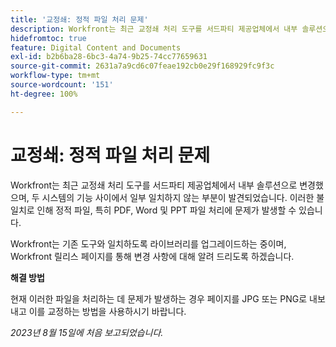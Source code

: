 ```yaml
---
title: '교정쇄: 정적 파일 처리 문제'
description: Workfront는 최근 교정쇄 처리 도구를 서드파티 제공업체에서 내부 솔루션으로 변경했으며, 두 시스템의 기능 사이에서 일부 일치하지 않는 부분이 발견되었습니다. 이러한 불일치로 인해 정적 파일, 특히 PDF, Word 및 PPT 파일 처리에 문제가 발생할 수 있습니다. 해결 방법을 사용할 수 있습니다.
hidefromtoc: true
feature: Digital Content and Documents
exl-id: b2b6ba28-6bc3-4a74-9b25-74cc77659631
source-git-commit: 2631a7a9cd6c07feae192cb0e29f168929fc9f3c
workflow-type: tm+mt
source-wordcount: '151'
ht-degree: 100%

---
```


# 교정쇄: 정적 파일 처리 문제

<!--WF and WFP TOCs-->

Workfront는 최근 교정쇄 처리 도구를 서드파티 제공업체에서 내부 솔루션으로 변경했으며, 두 시스템의 기능 사이에서 일부 일치하지 않는 부분이 발견되었습니다. 이러한 불일치로 인해 정적 파일, 특히 PDF, Word 및 PPT 파일 처리에 문제가 발생할 수 있습니다.

Workfront는 기존 도구와 일치하도록 라이브러리를 업그레이드하는 중이며, Workfront 릴리스 페이지를 통해 변경 사항에 대해 알려 드리도록 하겠습니다.

**해결 방법**

현재 이러한 파일을 처리하는 데 문제가 발생하는 경우 페이지를 JPG 또는 PNG로 내보내고 이를 교정하는 방법을 사용하시기 바랍니다.

_2023년 8월 15일에 처음 보고되었습니다._
